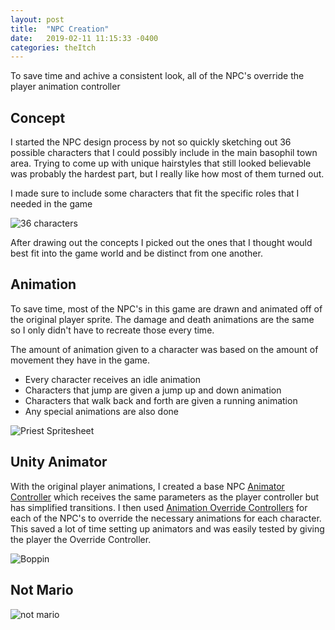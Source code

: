 ```yaml
---
layout: post
title:  "NPC Creation"
date:   2019-02-11 11:15:33 -0400
categories: theItch
---
```


To save time and achive a consistent look, all of the NPC's override the player animation controller

<!--more-->

## Concept

I started the NPC design process by not so quickly sketching out 36 possible characters that I could possibly include in the main basophil town area. Trying to come up with unique hairstyles that still looked believable was probably the hardest part, but I really like how most of them turned out.

I made sure to include some characters that fit the specific roles that I needed in the game

![36 characters]({{site.url}}/media/theItch/CharWall10x.png)

After drawing out the concepts I picked out the ones that I thought would best fit into the game world and be distinct from one another. 

## Animation

To save time, most of the NPC's in this game are drawn and animated off of the original player sprite. The damage and death animations are the same so I only didn't have to recreate those every time. 

The amount of animation given to a character was based on the amount of movement they have in the game.  
* Every character receives an idle animation
* Characters that jump are given a jump up and down animation
* Characters that walk back and forth are given a running animation
* Any special animations are also done 

![Priest Spritesheet]({{site.url}}/media/theItch/PriestBase2.png)

## Unity Animator

With the original player animations, I created a base NPC [Animator Controller](https://docs.unity3d.com/Manual/Animator.html) which receives the same parameters as the player controller but has simplified transitions. I then used [Animation Override Controllers](https://docs.unity3d.com/Manual/AnimatorOverrideController.html) for each of the NPC's to override the necessary animations for each character. This saved a lot of time setting up animators and was easily tested by giving the player the Override Controller. 

![Boppin]({{site.url}}/media/theItch/Boppin.gif)

## Not Mario
![not mario]({{site.url}}/media/theItch/notMario.png)
